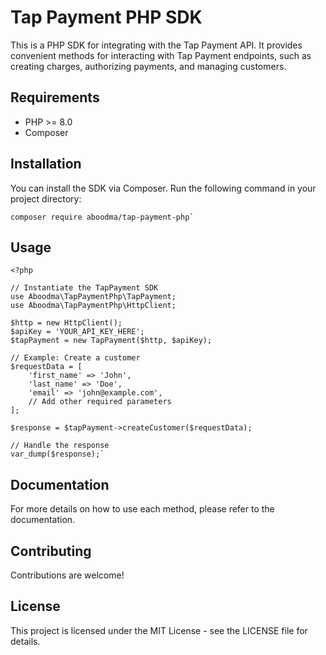 
# Tap Payment PHP SDK

This is a PHP SDK for integrating with the Tap Payment API. It provides convenient methods for interacting with Tap Payment endpoints, such as creating charges, authorizing payments, and managing customers.

## Requirements

- PHP >= 8.0
- Composer

## Installation

You can install the SDK via Composer. Run the following command in your project directory:


    composer require aboodma/tap-payment-php` 


## Usage

    <?php
    
    // Instantiate the TapPayment SDK
    use Aboodma\TapPaymentPhp\TapPayment;
    use Aboodma\TapPaymentPhp\HttpClient;
    
    $http = new HttpClient();
    $apiKey = 'YOUR_API_KEY_HERE';
    $tapPayment = new TapPayment($http, $apiKey);
    
    // Example: Create a customer
    $requestData = [
        'first_name' => 'John',
        'last_name' => 'Doe',
        'email' => 'john@example.com',
        // Add other required parameters
    ];
    
    $response = $tapPayment->createCustomer($requestData);
    
    // Handle the response
    var_dump($response);` 

## Documentation

For more details on how to use each method, please refer to the documentation.

## Contributing

Contributions are welcome! 

## License

This project is licensed under the MIT License - see the LICENSE file for details.
